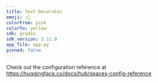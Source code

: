 ```yaml
---
title: Text Decorator
emoji: ✍🏻
colorFrom: pink
colorTo: yellow
sdk: gradio
sdk_version: 3.11.0
app_file: app.py
pinned: false
---
```


Check out the configuration reference at https://huggingface.co/docs/hub/spaces-config-reference
